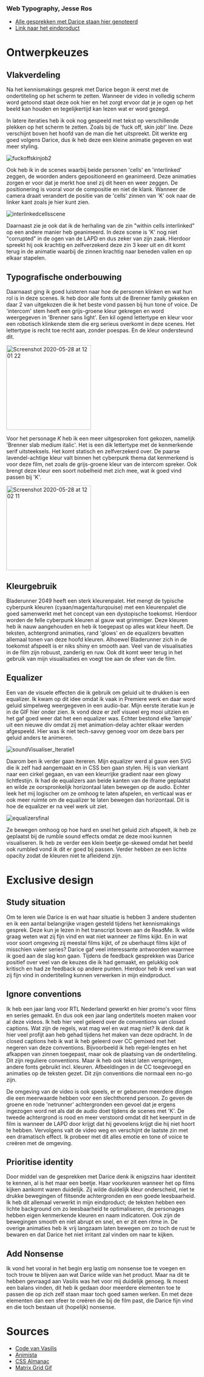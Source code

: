 ### Web Typography, Jesse Ros
* [Alle gesprekken met Darice staan hier genoteerd](https://docs.google.com/document/d/1-F7joxiKgjRJFMIHJM7xXkuiHlDqgFeEEK6WWKMJgpA/edit?usp=sharing)
* [Link naar het eindproduct](https://jessejros.github.io/web-typography-19-20/)

# Ontwerpkeuzes
## Vlakverdeling

Na het kennismakings gesprek met Darice begon ik eerst met de ondertiteling op het scherm te zetten. Wanneer de video in volledig scherm word getoond staat deze ook hier en het zorgt ervoor dat je je ogen op het beeld kan houden en tegelijkertijd kan lezen wat er word gezegd. 

In latere iteraties heb ik ook nog gespeeld met tekst op verschillende plekken op het scherm te zetten. Zoals bij de 'fuck off, skin job!' line. Deze verschijnt boven het hoofd van de man die het uitspreekt. Dit werkte erg goed volgens Darice, dus ik heb deze een kleine animatie gegeven en wat meer styling.  

![fuckoffskinjob2](https://user-images.githubusercontent.com/37974966/83144973-5d89d580-a0f4-11ea-8128-2c3a41a6aeeb.gif)

Ook heb ik in de scenes waarbij beide personen 'cells' en 'interlinked' zeggen, de woorden anders gepositioneerd en geanimeerd. Deze animaties zorgen er voor dat je merkt hoe snel zij dit heen en weer zeggen. De positionering is vooral voor de compositie en niet de klank. Wanneer de camera draait verandert de positie van de 'cells' zinnen van 'K' ook naar de linker kant zoals je hier kunt zien.

![interlinkedcellsscene](https://user-images.githubusercontent.com/37974966/83144494-b4db7600-a0f3-11ea-909c-098a0ee7ad29.gif)

Daarnaast zie je ook dat ik de herhaling van de zin "within cells interlinked" op een andere manier heb geanimeerd. In deze scene is 'K' nog niet "corrupted" in de ogen van de LAPD en dus zeker van zijn zaak. Hierdoor spreekt hij ook krachtig en zelfverzekerd deze zin 3 keer uit en dit komt terug in de animatie waarbij de zinnen krachtig naar beneden vallen en op elkaar stapelen.

## Typografische onderbouwing
Daarnaast ging ik goed luisteren naar hoe de personen klinken en wat hun rol is in deze scenes. Ik heb door alle fonts uit de Brenner family gekeken en daar 2 van uitgekozen die ik het beste vond passen bij hun tone of voice. De 'intercom' stem heeft een grijs-groene kleur gekregen en word weergegeven in 'Brenner sans light'. Een kil ogend lettertype en kleur voor een robotisch klinkende stem die erg serieus overkomt in deze scenes. Het lettertype is recht toe recht aan, zonder poespas. En de kleur ondersteund dit.

<img width="223" alt="Screenshot 2020-05-28 at 12 01 22" src="https://user-images.githubusercontent.com/37974966/83128420-b1d48b80-a0db-11ea-909b-d170e22fb676.png">

Voor het personage *K* heb ik een meer uitgesproken font gekozen, namelijk 'Brenner slab medium italic'. Het is een dik lettertype met de kenmerkende serif uitsteeksels. Het komt statisch en zelfverzekerd over. De paarse lavendel-achtige kleur valt binnen het cyberpunk thema dat kenmerkend is voor deze film, net zoals de grijs-groene kleur van de intercom spreker. Ook brengt deze kleur een soort nobelheid met zich mee, wat ik goed vind passen bij 'K'. 

<img width="223" alt="Screenshot 2020-05-28 at 12 02 11" src="https://user-images.githubusercontent.com/37974966/83128036-2824be00-a0db-11ea-9d4d-fe340bfda5a6.png">

## Kleurgebruik
Bladerunner 2049 heeft een sterk kleurenpalet. Het mengt de typische cyberpunk kleuren (cyaan/magenta/turqouise) met een kleurenpalet die goed samenwerkt met het concept van een dystopische toekomst. Hierdoor worden de felle cyberpunk kleuren al gauw wat grimmiger. Deze kleuren heb ik nauw aangehouden en heb ik toegepast op alles wat kleur heeft. De teksten, achtergrond animaties, rand 'glows' en de equalizers bevatten allemaal tonen van deze hoofd kleuren. Alhoewel Bladerunner zich in de toekomst afspeelt is er niks shiny en smooth aan. Veel van de visualisaties in de film zijn robuust, zanderig en ruw. Ook dit komt weer terug in het gebruik van mijn visualisaties en voegt toe aan de sfeer van de film.

## Equalizer
Een van de visuele effecten die ik gebruik om geluid uit te drukken is een equalizer. Ik kwam op dit idee omdat ik vaak in Premiere werk en daar word geluid simpelweg weergegeven in een audio-bar. Mijn eerste iteratie kun je in de GIF hier onder zien. Ik vond deze er zelf visueel erg mooi uitzien en het gaf goed weer dat het een equalizer was. Echter bestond elke 'lampje' uit een nieuwe div omdat zij met animation-delay achter elkaar werden afgespeeld. Hier was ik niet tech-savvy genoeg voor om deze bars per geluid anders te animeren.

![soundVisualiser_Iteratie1](https://user-images.githubusercontent.com/37974966/83161001-29b8ab00-a108-11ea-8a59-5845c36bb126.gif)

Daarom ben ik verder gaan itereren. Mijn equalizer werd al gauw een SVG die ik zelf had aangemaakt en in CSS ben gaan stylen. Hij is van vierkant naar een cirkel gegaan, en van een kleurrijke gradient naar een glowy lichtfestijn. Ik had de equalizers aan beide kanten van de iframe geplaatst en wilde ze oorspronkelijk horizontaal laten bewegen op de audio. Echter leek het mij logischer om ze omhoog te laten afspelen, en verticaal was er ook meer ruimte om de equalizer te laten bewegen dan horizontaal. Dit is hoe de equalizer er na veel werk uit ziet.

![equalizersfinal](https://user-images.githubusercontent.com/37974966/83161825-38539200-a109-11ea-8d64-8f7732093f4a.gif)

Ze bewegen omhoog op hoe hard en snel het geluid zich afspeelt, ik heb ze geplaatst bij de rumble sound effects omdat ze deze mooi kunnen visualiseren. Ik heb ze verder een klein beetje ge-skewed omdat het beeld ook rumbled vond ik dit er goed bij passen. Verder hebben ze een lichte opacity zodat de kleuren niet te afleidend zijn.

# Exclusive design
## Study situation
Om te leren wie Darice is en wat haar situatie is hebben 3 andere studenten en ik een aantal belangrijke vragen gesteld tijdens het kennismakings gesprek. Deze kun je lezen in het transcript boven aan de ReadMe. Ik wilde graag weten wat zij fijn vind en wat niet wanneer ze films kijkt. En in wat voor soort omgeving zij meestal films kijkt, of ze uberhaupt films kijkt of misschien vaker series? Darice gaf veel interessante antwoorden waarmee ik goed aan de slag kon gaan. Tijdens de feedback gesprekken was Darice positief over veel van de keuzes die ik had gemaakt, en gelukkig ook kritisch en had ze feedback op andere punten. Hierdoor heb ik veel van wat zij fijn vind in ondertiteling kunnen verwerken in mijn eindproduct.

## Ignore conventions
Ik heb een jaar lang voor RTL Nederland gewerkt en hier promo's voor films en series gemaakt. En dus ook een jaar lang ondertitels moeten maken voor al deze videos. Ik heb hier veel geleerd over de conventions van closed captions. Wat zijn de regels, wat mag wel en wat mag niet? Ik denk dat ik hier veel profijt aan heb gehad tijdens het maken van deze opdracht. In de closed captions heb ik wat ik heb geleerd over CC gemixed met het negeren van deze conventions. Bijvoorbeeld ik heb regel-lengtes en het afkappen van zinnen toegepast, maar ook de plaatsing van de ondertiteling. Dit zijn reguliere conventions. Maar ik heb ook tekst laten verspringen, andere fonts gebruikt incl. kleuren. Afbeeldingen in de CC toegevoegd en animaties op de teksten gezet. Dit zijn conventions die normaal een no-go zijn.

De omgeving van de video is ook speels, er er gebeuren meerdere dingen die een meerwaarde hebben voor een slechthorend persoon. Zo geven de groene en rode 'netrunner' achtergronden een gevoel dat je ergens ingezogen word net als dat de audio doet tijdens de scenes met 'K'. De tweede achtergrond is rood en meer verstoord omdat dit het keerpunt in de film is wanneer de LAPD door krijgt dat hij gevoelens krijgt die hij niet hoort te hebben. Vervolgens valt de video weg en verschijnt de laatste zin met een dramatisch effect. Ik probeer met dit alles emotie en tone of voice te creëren met de omgeving.

## Prioritise identity
Door middel van de gesprekken met Darice denk ik enigszins haar identiteit te kennen, al is het maar een beetje. Haar voorkeuren wanneer het op films kijken aankomt waren duidelijk. Zij wilde duidelijk kleur onderscheid, niet te drukke bewegingen of flitsende achtergronden en een goede leesbaarheid. Ik heb dit allemaal verwerkt in mijn eindproduct; de teksten hebben een lichte background om zo leesbaarheid te optimaliseren, de personages hebben eigen kenmerkende kleuren en naam indicatoren. Ook zijn de bewegingen smooth en niet abrupt en snel, en er zit een ritme in. De overige animaties heb ik vrij langzaam laten bewegen om zo toch de rust te bewaren en dat Darice het niet irritant zal vinden om naar te kijken.

## Add Nonsense
Ik vond het vooral in het begin erg lastig om nonsense toe te voegen en toch trouw te blijven aan wat Darice wilde van het product. Maar na dit te hebben gevraagd aan Vasilis was het voor mij duidelijk genoeg. Ik moest een balans vinden, dit heb ik gedaan door meerdere elementen toe te passen die op zich zelf staan maar toch goed samen werken. En met deze elementen dan een sfeer te creëren die bij de film past, die Darice fijn vind en die toch bestaan uit (hopelijk) nonsense.


# Sources
* [Code van Vasilis](https://github.com/cmda-minor-vid/web-typography-19-20)
* [Animista](https://animista.net)
* [CSS Almanac](https://css-tricks.com/almanac/)
* [Matrix Grid Gif](https://66.media.tumblr.com/660e1bf2356436a781610bbda1a069bf/tumblr_of4a0oMfkv1vfoqtxo1_1280.gifv)
